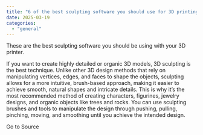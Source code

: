 ```yaml
---
title: "6 of the best sculpting software you should use for 3D printing"
date: 2025-03-19
categories: 
  - "general"
---
```


These are the best sculpting software you should be using with your 3D printer.

If you want to create highly detailed or organic 3D models, 3D sculpting is the best technique. Unlike other 3D design methods that rely on manipulating vertices, edges, and faces to shape the objects, sculpting allows for a more intuitive, brush-based approach, making it easier to achieve smooth, natural shapes and intricate details. This is why it’s the most recommended method of creating characters, figurines, jewelry designs, and organic objects like trees and rocks. You can use sculpting brushes and tools to manipulate the design through pushing, pulling, pinching, moving, and smoothing until you achieve the intended design.

Go to Source
